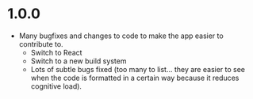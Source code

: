 # 1.0.0

- Many bugfixes and changes to code to make the app easier to contribute to.
  - Switch to React
  - Switch to a new build system
  - Lots of subtle bugs fixed (too many to list... they are easier to see when the code is formatted in a certain way because it reduces cognitive load).
